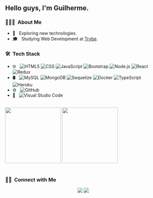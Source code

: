 <h2> Hello guys, I'm Guilherme.</h2>

<h3> 👨🏻‍💻 &nbsp;About Me </h3>

- 🤔 &nbsp; Exploring new technologies.
- 🎓 &nbsp; Studying Web Development at [Trybe](https://betrybe.com).

<h3> 🛠 &nbsp;Tech Stack</h3>

- 🌐 &nbsp;
  ![HTML5](https://img.shields.io/badge/-HTML5-333333?style=flat&logo=HTML5)
  ![CSS](https://img.shields.io/badge/-CSS-333333?style=flat&logo=CSS3&logoColor=1572B6)
  ![JavaScript](https://img.shields.io/badge/-JavaScript-333333?style=flat&logo=javascript)
  ![Bootstrap](https://img.shields.io/badge/-Bootstrap-333333?style=flat&logo=bootstrap&logoColor=563D7C)
  ![Node.js](https://img.shields.io/badge/-Node.js-333333?style=flat&logo=node.js)
  ![React](https://img.shields.io/badge/-React-333333?style=flat&logo=react)
  ![Redux](https://img.shields.io/badge/-Redux-333333?style=flat&logo=redux)  
- 🛢 &nbsp;
  ![MySQL](https://img.shields.io/badge/-MySQL-333333?style=flat&logo=mysql)
  ![MongoDB](https://img.shields.io/badge/-MongoDB-333333?style=flat&logo=mongodb)
  ![Sequelize](https://img.shields.io/badge/-Sequelize-333333?style=flat&logo=sequelize)
  ![Docker](https://img.shields.io/badge/-Docker-333333?style=flat&logo=Docker)
  ![TypeScript](https://img.shields.io/badge/-TypeScript-333333?style=flat&logo=typescript)
  ![Heroku](https://img.shields.io/badge/-Heroku-333333?style=flat&logo=heroku)
- ⚙️ &nbsp;
  ![GitHub](https://img.shields.io/badge/-GitHub-333333?style=flat&logo=github)
- 🔧 &nbsp;
  ![Visual Studio Code](https://img.shields.io/badge/-Visual%20Studio%20Code-333333?style=flat&logo=visual-studio-code&logoColor=007ACC)

<br/>

<div align="cente" href="https://github.com/guiroos">
  <img height="180em" src="https://github-readme-stats.vercel.app/api?username=Guiroos&theme=buefy&show_icons=true" />
  <img height="180em" src="https://github-readme-stats.vercel.app/api/top-langs/?username=Guiroos&theme=buefy&layout=compact" />
</div>

<br/>

<h3> 🤝🏻 &nbsp;Connect with Me </h3>

<div align="center">
  <a href="https://www.linkedin.com/in/guilhermeroos/"><img src="https://img.shields.io/badge/-Guilherme%20Roos%20Ribeiro-0077B5?style=flat&logo=Linkedin&logoColor=white"/></a>
  <a href="mailto:guilherme.roosr@gmail.com"><img src="https://img.shields.io/badge/-guilherme.roosr@gmail.com-D14836?style=flat&logo=Gmail&logoColor=white"/></a>
</div>

